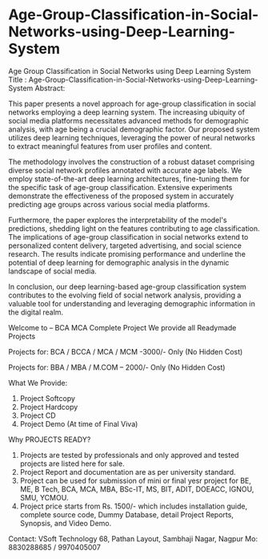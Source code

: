 # Age-Group-Classification-in-Social-Networks-using-Deep-Learning-System
Age Group Classification in Social Networks using Deep Learning System
Title  : Age-Group-Classification-in-Social-Networks-using-Deep-Learning-System
Abstract:

This paper presents a novel approach for age-group classification in social networks employing a deep learning system. The increasing ubiquity of social media platforms necessitates advanced methods for demographic analysis, with age being a crucial demographic factor. Our proposed system utilizes deep learning techniques, leveraging the power of neural networks to extract meaningful features from user profiles and content.

The methodology involves the construction of a robust dataset comprising diverse social network profiles annotated with accurate age labels. We employ state-of-the-art deep learning architectures, fine-tuning them for the specific task of age-group classification. Extensive experiments demonstrate the effectiveness of the proposed system in accurately predicting age groups across various social media platforms.

Furthermore, the paper explores the interpretability of the model's predictions, shedding light on the features contributing to age classification. The implications of age-group classification in social networks extend to personalized content delivery, targeted advertising, and social science research. The results indicate promising performance and underline the potential of deep learning for demographic analysis in the dynamic landscape of social media.

In conclusion, our deep learning-based age-group classification system contributes to the evolving field of social network analysis, providing a valuable tool for understanding and leveraging demographic information in the digital realm.

Welcome to – BCA MCA Complete Project
We provide all Readymade Projects 

Projects for: BCA / BCCA / MCA / MCM -3000/- Only (No Hidden Cost) 

Projects for: BBA / MBA / M.COM – 2000/- Only (No Hidden Cost) 

What We Provide: 
1. Project Softcopy 
2. Project Hardcopy 
3. Project CD 
4. Project Demo (At time of Final Viva) 

Why PROJECTS READY? 
1. Projects are tested by professionals and only approved and tested projects are listed here for sale. 
2. Project Report and documentation are as per university standard. 
3. Project can be used for submission of mini or final yesr project for BE, ME, B Tech, BCA, MCA, MBA, BSc-IT, MS, BIT, ADIT, DOEACC, IGNOU, SMU, YCMOU. 
4. Project price starts from Rs. 1500/- which includes installation guide, complete source code, Dummy Database, detail Project Reports, Synopsis, and Video Demo. 

Contact: 
VSoft Technology 
68, Pathan Layout, Sambhaji Nagar, Nagpur 
Mo: 8830288685 / 9970405007
